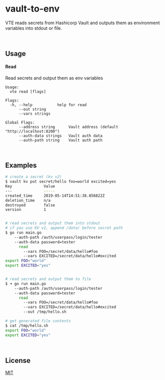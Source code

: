 # vault-to-env

VTE reads secrets from Hashicorp Vault and outputs them as environment variables into stdout or file.

<br />

## Usage

#### Read
Read secrets and output them as env variables

```
Usage:
  vte read [flags]

Flags:
  -h, --help           help for read
      --out string
      --vars strings

Global Flags:
      --address string      Vault address (default "http://localhost:8200")
      --auth-data strings   Vault auth data
      --auth-path string    Vault auth path
```

<br />

## Examples

```bash
# create a secret (kv v2)
$ vault kv put secret/hello foo=world excited=yes
Key              Value
---              -----
created_time     2019-05-14T14:51:38.856822Z
deletion_time    n/a
destroyed        false
version          1


# read secrets and output them into stdout
# if you use KV v2, append /data/ before secret path
$ go run main.go
    --auth-path /auth/userpass/login/tester
    --auth-data password=tester
      read
        --vars FOO=/secret/data/hello#foo
        --vars EXCITED=/secret/data/hello#excited
export FOO="world"
export EXCITED="yes"


# read secrets and output them to file
$ ➜ go run main.go
    --auth-path /auth/userpass/login/tester
    --auth-data password=tester
      read
        --vars FOO=/secret/data/hello#foo
        --vars EXCITED=/secret/data/hello#excited
        --out /tmp/hello.sh

# get generated file contents
$ cat /tmp/hello.sh
export FOO="world"
export EXCITED="yes"
```

<br />

## License
[MIT](./license)
